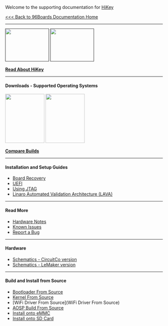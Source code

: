 Welcome to the supporting documentation for [HiKey](https://www.96boards.org/products/ce/hikey/)

[<<< Back to 96Boards Documentation Home](https://github.com/96boards/documentation/wiki)

***

[<img src="http://i.imgur.com/0e7lsoO.png" data-canonical-src="http://i.imgur.com/0e7lsoO.png" width="140" height="105" />]()
[<img src="http://i.imgur.com/dGuIBpa.png" data-canonical-src="http://i.imgur.com/dGuIBpa.png" width="140" height="105" />]()

[**Read About HiKey**](https://github.com/96boards/documentation/wiki/About-HiKey)

***

#### Downloads - Supported Operating Systems
[<img src="http://i.imgur.com/jl4GG0d.png" data-canonical-src="http://i.imgur.com/jl4GG0d.png" width="125" height="157" />](https://github.com/96boards/documentation/wiki/HiKey-Crossroads)
[<img src="http://i.imgur.com/7rrS2JR.png" data-canonical-src="http://i.imgur.com/7rrS2JR.png" width="125" height="157" />](https://github.com/96boards/documentation/wiki/HiKey-Crossroads)

[**Compare Builds**](https://github.com/96boards/documentation/wiki/Compare-96Boards-Builds)

***

#### Installation and Setup Guides

- [Board Recovery](https://github.com/96boards/documentation/wiki/HiKey-Board-Recovery)
- [UEFI](https://github.com/96boards/documentation/wiki/HiKeyUEFI)
- [Using JTAG](https://github.com/96boards/documentation/wiki/JTAG-on-HiKey)
- [Linaro Automated Validation Architecture (LAVA)](https://github.com/96boards/documentation/wiki/HiKeyLAVA)

***

#### Read More

- [Hardware Notes](https://github.com/96boards/documentation/wiki/HiKey-Read-More#hardware-notes)
- [Known Issues](https://github.com/96boards/documentation/wiki/HiKey-Read-More#known-issues)
- [Report a Bug](https://github.com/96boards/documentation/wiki/HiKey-Read-More#report-a-bug)

***
#### Hardware

- [Schematics - CircuitCo version](https://github.com/96boards/documentation/blob/master/hikey/96Boards-Hikey-Rev-A1.pdf)
- [Schematics - LeMaker version](https://github.com/96boards/documentation/blob/master/hikey/HiKey_schematics_lemaker_version.pdf)

***
#### Build and Install from Source

- [Bootloader From Source](https://github.com/96boards/documentation/wiki/HiKeyGettingStarted#bootloader-from-source)
- [Kernel From Source](https://github.com/96boards/documentation/wiki/HiKeyGettingStarted#kernel-from-source)
- [WiFi Driver From Source](WiFi Driver From Source)
- [AOSP Build From Source](https://github.com/96boards/documentation/wiki/HiKeyGettingStarted#aosp-build-from-source)
- [Install onto eMMC](https://github.com/96boards/documentation/wiki/HiKeyGettingStarted#install-onto-emmc)
- [Install onto SD Card](https://github.com/96boards/documentation/wiki/HiKeyGettingStarted#install-onto-sd-card)